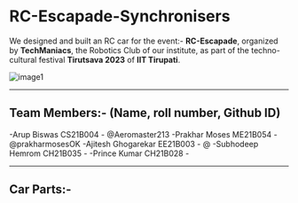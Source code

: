 # RC-Escapade-Synchronisers

We designed and built an RC car for the event:- **RC-Escapade**, organized by **TechManiacs**, the Robotics Club of our institute, as part of the techno-cultural festival **Tirutsava 2023** of **IIT Tirupati**.

![image1]()
<hr>
<h2>Team Members:- (Name, roll number, Github ID)</h2>
-Arup Biswas CS21B004 - @Aeromaster213
-Prakhar Moses ME21B054 - @prakharmosesOK
-Ajitesh Ghogarekar EE21B003 - @
-Subhodeep Hemrom CH21B035 -
-Prince Kumar CH21B028 -
<hr>
<h2>Car Parts:-</h2>

